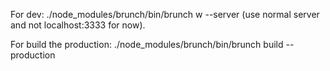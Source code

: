 For dev:
./node_modules/brunch/bin/brunch w --server (use normal server and not localhost:3333 for now).

For build the production:
./node_modules/brunch/bin/brunch build --production